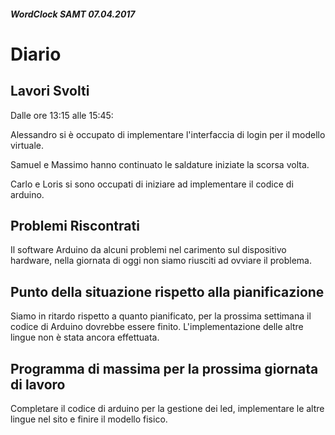 ##### WordClock SAMT 07.04.2017

# Diario

## Lavori Svolti

Dalle ore 13:15 alle 15:45:

Alessandro si è occupato di implementare l'interfaccia di login per il modello
virtuale.

Samuel e Massimo hanno continuato le saldature iniziate la scorsa volta.

Carlo e Loris si sono occupati di iniziare ad implementare il codice di arduino.

## Problemi Riscontrati

Il software Arduino da alcuni problemi nel carimento sul dispositivo hardware, nella giornata di oggi non siamo riusciti ad ovviare il problema.

## Punto della situazione rispetto alla pianificazione

Siamo in ritardo rispetto a quanto pianificato, per la prossima settimana il codice di Arduino dovrebbe essere finito. L'implementazione delle altre lingue non è stata ancora effettuata.

## Programma di massima per la prossima giornata di lavoro

Completare il codice di arduino per la gestione dei led, implementare le altre lingue
nel sito e finire il modello fisico.
